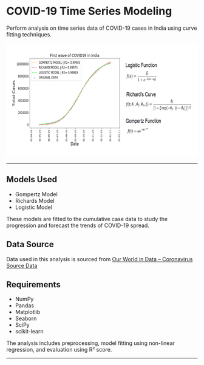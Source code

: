 # COVID-19 Time Series Modeling

Perform analysis on time series data of COVID-19 cases in India using curve fitting techniques.

<img src='https://github.com/AnirbanMukherjeeXD/covid19_timeseries/blob/main/CovidCurve-19-4-2021.png' height='300px'>

---

## Models Used

- Gompertz Model  
- Richards Model  
- Logistic Model  

These models are fitted to the cumulative case data to study the progression and forecast the trends of COVID-19 spread.


## Data Source

Data used in this analysis is sourced from  [Our World in Data – Coronavirus Source Data](https://ourworldindata.org/coronavirus-source-data)


## Requirements

- NumPy  
- Pandas  
- Matplotlib  
- Seaborn  
- SciPy  
- scikit-learn  


The analysis includes preprocessing, model fitting using non-linear regression, and evaluation using R² score.

---
